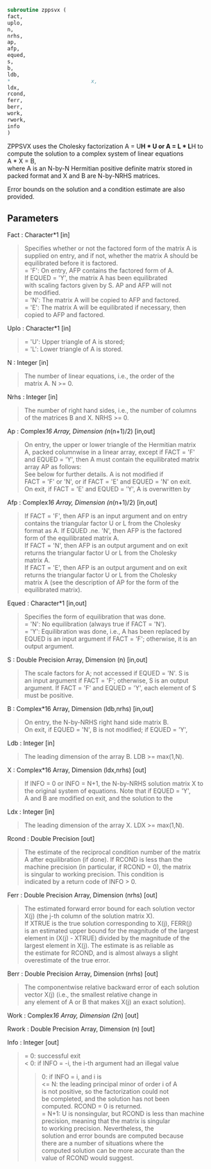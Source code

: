 ```fortran  
subroutine zppsvx (  
fact,  
uplo,  
n,  
nrhs,  
ap,  
afp,  
equed,  
s,  
b,  
ldb,  
*                          x,  
ldx,  
rcond,  
ferr,  
berr,  
work,  
rwork,  
info  
)  
```  
  
ZPPSVX uses the Cholesky factorization A = U**H * U or A = L * L**H to  
compute the solution to a complex system of linear equations  
A * X = B,  
where A is an N-by-N Hermitian positive definite matrix stored in  
packed format and X and B are N-by-NRHS matrices.  
  
Error bounds on the solution and a condition estimate are also  
provided.  
  
## Parameters  
Fact : Character*1 [in]  
> Specifies whether or not the factored form of the matrix A is  
> supplied on entry, and if not, whether the matrix A should be  
> equilibrated before it is factored.  
> = 'F':  On entry, AFP contains the factored form of A.  
> If EQUED = 'Y', the matrix A has been equilibrated  
> with scaling factors given by S.  AP and AFP will not  
> be modified.  
> = 'N':  The matrix A will be copied to AFP and factored.  
> = 'E':  The matrix A will be equilibrated if necessary, then  
> copied to AFP and factored.  
  
Uplo : Character*1 [in]  
> = 'U':  Upper triangle of A is stored;  
> = 'L':  Lower triangle of A is stored.  
  
N : Integer [in]  
> The number of linear equations, i.e., the order of the  
> matrix A.  N >= 0.  
  
Nrhs : Integer [in]  
> The number of right hand sides, i.e., the number of columns  
> of the matrices B and X.  NRHS >= 0.  
  
Ap : Complex*16 Array, Dimension (n*(n+1)/2) [in,out]  
> On entry, the upper or lower triangle of the Hermitian matrix  
> A, packed columnwise in a linear array, except if FACT = 'F'  
> and EQUED = 'Y', then A must contain the equilibrated matrix  
> array AP as follows:  
> See below for further details.  A is not modified if  
> FACT = 'F' or 'N', or if FACT = 'E' and EQUED = 'N' on exit.  
> On exit, if FACT = 'E' and EQUED = 'Y', A is overwritten by  
  
Afp : Complex*16 Array, Dimension (n*(n+1)/2) [in,out]  
> If FACT = 'F', then AFP is an input argument and on entry  
> contains the triangular factor U or L from the Cholesky  
> format as A.  If EQUED .ne. 'N', then AFP is the factored  
> form of the equilibrated matrix A.  
> If FACT = 'N', then AFP is an output argument and on exit  
> returns the triangular factor U or L from the Cholesky  
> matrix A.  
> If FACT = 'E', then AFP is an output argument and on exit  
> returns the triangular factor U or L from the Cholesky  
> matrix A (see the description of AP for the form of the  
> equilibrated matrix).  
  
Equed : Character*1 [in,out]  
> Specifies the form of equilibration that was done.  
> = 'N':  No equilibration (always true if FACT = 'N').  
> = 'Y':  Equilibration was done, i.e., A has been replaced by  
> EQUED is an input argument if FACT = 'F'; otherwise, it is an  
> output argument.  
  
S : Double Precision Array, Dimension (n) [in,out]  
> The scale factors for A; not accessed if EQUED = 'N'.  S is  
> an input argument if FACT = 'F'; otherwise, S is an output  
> argument.  If FACT = 'F' and EQUED = 'Y', each element of S  
> must be positive.  
  
B : Complex*16 Array, Dimension (ldb,nrhs) [in,out]  
> On entry, the N-by-NRHS right hand side matrix B.  
> On exit, if EQUED = 'N', B is not modified; if EQUED = 'Y',  
  
Ldb : Integer [in]  
> The leading dimension of the array B.  LDB >= max(1,N).  
  
X : Complex*16 Array, Dimension (ldx,nrhs) [out]  
> If INFO = 0 or INFO = N+1, the N-by-NRHS solution matrix X to  
> the original system of equations.  Note that if EQUED = 'Y',  
> A and B are modified on exit, and the solution to the  
  
Ldx : Integer [in]  
> The leading dimension of the array X.  LDX >= max(1,N).  
  
Rcond : Double Precision [out]  
> The estimate of the reciprocal condition number of the matrix  
> A after equilibration (if done).  If RCOND is less than the  
> machine precision (in particular, if RCOND = 0), the matrix  
> is singular to working precision.  This condition is  
> indicated by a return code of INFO > 0.  
  
Ferr : Double Precision Array, Dimension (nrhs) [out]  
> The estimated forward error bound for each solution vector  
> X(j) (the j-th column of the solution matrix X).  
> If XTRUE is the true solution corresponding to X(j), FERR(j)  
> is an estimated upper bound for the magnitude of the largest  
> element in (X(j) - XTRUE) divided by the magnitude of the  
> largest element in X(j).  The estimate is as reliable as  
> the estimate for RCOND, and is almost always a slight  
> overestimate of the true error.  
  
Berr : Double Precision Array, Dimension (nrhs) [out]  
> The componentwise relative backward error of each solution  
> vector X(j) (i.e., the smallest relative change in  
> any element of A or B that makes X(j) an exact solution).  
  
Work : Complex*16 Array, Dimension (2*n) [out]  
  
Rwork : Double Precision Array, Dimension (n) [out]  
  
Info : Integer [out]  
> = 0:  successful exit  
> < 0:  if INFO = -i, the i-th argument had an illegal value  
> > 0:  if INFO = i, and i is  
> <= N:  the leading principal minor of order i of A  
> is not positive, so the factorization could not  
> be completed, and the solution has not been  
> computed. RCOND = 0 is returned.  
> = N+1: U is nonsingular, but RCOND is less than machine  
> precision, meaning that the matrix is singular  
> to working precision.  Nevertheless, the  
> solution and error bounds are computed because  
> there are a number of situations where the  
> computed solution can be more accurate than the  
> value of RCOND would suggest.  
  

